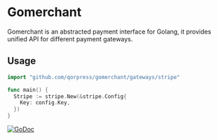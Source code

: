 # Gomerchant

Gomerchant is an abstracted payment interface for Golang, it provides unified API for different payment gateways.

## Usage

```go
import "github.com/qorpress/gomerchant/gateways/stripe"

func main() {
  Stripe := stripe.New(&stripe.Config{
    Key: config.Key,
  })
}
```

[![GoDoc](https://godoc.org/github.com/golang/gddo?status.svg)](http://godoc.org/github.com/qorpress/gomerchant)
